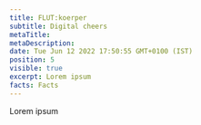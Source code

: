 ```yaml
---
title: FLUT:koerper
subtitle: Digital cheers
metaTitle:
metaDescription:
date: Tue Jun 12 2022 17:50:55 GMT+0100 (IST)
position: 5
visible: true
excerpt: Lorem ipsum
facts: Facts
---
```


Lorem ipsum
